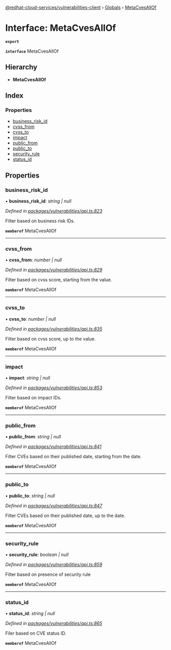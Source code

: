 [@redhat-cloud-services/vulnerabilities-client](../README.md) › [Globals](../globals.md) › [MetaCvesAllOf](metacvesallof.md)

# Interface: MetaCvesAllOf

**`export`** 

**`interface`** MetaCvesAllOf

## Hierarchy

* **MetaCvesAllOf**

## Index

### Properties

* [business_risk_id](metacvesallof.md#business_risk_id)
* [cvss_from](metacvesallof.md#cvss_from)
* [cvss_to](metacvesallof.md#cvss_to)
* [impact](metacvesallof.md#impact)
* [public_from](metacvesallof.md#public_from)
* [public_to](metacvesallof.md#public_to)
* [security_rule](metacvesallof.md#security_rule)
* [status_id](metacvesallof.md#status_id)

## Properties

###  business_risk_id

• **business_risk_id**: *string | null*

*Defined in [packages/vulnerabilities/api.ts:823](https://github.com/RedHatInsights/javascript-clients/blob/master/packages/vulnerabilities/api.ts#L823)*

Filter based on business risk IDs.

**`memberof`** MetaCvesAllOf

___

###  cvss_from

• **cvss_from**: *number | null*

*Defined in [packages/vulnerabilities/api.ts:829](https://github.com/RedHatInsights/javascript-clients/blob/master/packages/vulnerabilities/api.ts#L829)*

Filter based on cvss score, starting from the value.

**`memberof`** MetaCvesAllOf

___

###  cvss_to

• **cvss_to**: *number | null*

*Defined in [packages/vulnerabilities/api.ts:835](https://github.com/RedHatInsights/javascript-clients/blob/master/packages/vulnerabilities/api.ts#L835)*

Filter based on cvss score, up to the value.

**`memberof`** MetaCvesAllOf

___

###  impact

• **impact**: *string | null*

*Defined in [packages/vulnerabilities/api.ts:853](https://github.com/RedHatInsights/javascript-clients/blob/master/packages/vulnerabilities/api.ts#L853)*

Filter based on impact IDs.

**`memberof`** MetaCvesAllOf

___

###  public_from

• **public_from**: *string | null*

*Defined in [packages/vulnerabilities/api.ts:841](https://github.com/RedHatInsights/javascript-clients/blob/master/packages/vulnerabilities/api.ts#L841)*

Filter CVEs based on their published date, starting from the date.

**`memberof`** MetaCvesAllOf

___

###  public_to

• **public_to**: *string | null*

*Defined in [packages/vulnerabilities/api.ts:847](https://github.com/RedHatInsights/javascript-clients/blob/master/packages/vulnerabilities/api.ts#L847)*

Filter CVEs based on their published date, up to the date.

**`memberof`** MetaCvesAllOf

___

###  security_rule

• **security_rule**: *boolean | null*

*Defined in [packages/vulnerabilities/api.ts:859](https://github.com/RedHatInsights/javascript-clients/blob/master/packages/vulnerabilities/api.ts#L859)*

Filter based on presence of security rule

**`memberof`** MetaCvesAllOf

___

###  status_id

• **status_id**: *string | null*

*Defined in [packages/vulnerabilities/api.ts:865](https://github.com/RedHatInsights/javascript-clients/blob/master/packages/vulnerabilities/api.ts#L865)*

Filer based on CVE status ID.

**`memberof`** MetaCvesAllOf
